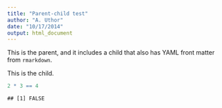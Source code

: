 ```yaml
---
title: "Parent-child test"
author: "A. Uthor"
date: "10/17/2014"
output: html_document
---
```


This is the parent, and it includes a child that also has YAML front matter
from `rmarkdown`.










This is the child.


``` r
2 * 3 == 4
```

```
## [1] FALSE
```
